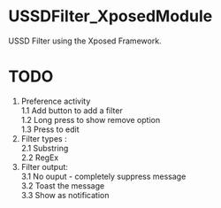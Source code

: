 USSDFilter_XposedModule
=======================

USSD Filter using the Xposed Framework.


TODO 
====

1. Preference activity<br />
  1.1 Add button to add a filter<br />
  1.2 Long press to show remove option<br />
  1.3 Press to edit<br />
2. Filter types :<br />
  2.1 Substring<br />
  2.2 RegEx<br />
3. Filter output:<br />
  3.1 No ouput - completely suppress message<br />
  3.2 Toast the message<br />
  3.3 Show as notification<br />
